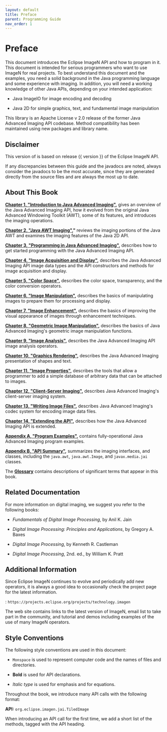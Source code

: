 ```yaml
---
layout: default
title: Preface
parent: Programming Guide
nav_order: 1
---
```


# Preface

This document introduces the Eclipse ImageN API and how to
program in it. This document is intended for serious programmers who
want to use ImageN for real projects. To best
understand this document and the examples, you need a solid background
in the Java programming language and some experience with imaging. In
addition, you will need a working knowledge of other Java APIs,
depending on your intended application:

- Java ImageIO for image encoding and decoding

- Java 2D for simple graphics, text, and fundamental image manipulation

This library is an Apache License v 2.0 release of the former Java Advanced Imaging API
codebase. Method compatibility has been maintained using new packages and library name.

Disclaimer
----------

This version of is based on release {{ version }} of the Eclipse ImageN API.

If any discrepancies between this guide and the javadocs are noted, always
consider the javadocs to be the most accurate, since they are
generated directly from the source files and are always the most up to
date.

About This Book
---------------

**[Chapter 1, \"Introduction to Java Advanced
Imaging\"](../introduction/index.html),** gives an overview of the
Java Advanced Imaging API, how it evolved from the original Java
Advanced Windowing Toolkit (AWT), some of its features, and introduces
the imaging operations.

**[Chapter 2, \"Java AWT Imaging\"](j2d-concepts/index.html),"**
reviews the imaging portions of the Java AWT and examines the imaging
features of the Java 2D API.

**[Chapter 3, \"Programming in Java Advanced
Imaging\"](programming-environ/index.html),** describes how to get
started programming with the Java Advanced Imaging API.

**[Chapter 4, \"Image Acquisition and
Display\"](acquisition/index.html),** describes the Java Advanced
Imaging API image data types and the API constructors and methods for
image acquisition and display.

**[Chapter 5, \"Color Space\"](color/index.html),** describes the
 color space, transparency, and the color conversion operators.

**[Chapter 6, \"Image
Manipulation\"](image-manipulation/index.html),** describes the
basics of manipulating images to prepare them for processing and
display.

**[Chapter 7, \"Image Enhancement\"](image-enhance/index.html),**
describes the basics of improving the visual appearance of images
through enhancement techniques.

**[Chapter 8, \"Geometric Image
Manipulation\"](geom-image-manip/index.html),** describes the
basics of Java Advanced Imaging\'s geometric image manipulation
functions.

**[Chapter 9, \"Image Analysis\"](analysis/index.html),**
describes the Java Advanced Imaging API image analysis operators.

**[Chapter 10, \"Graphics Rendering\"](graphics/index.html),**
describes the Java Advanced Imaging presentation of shapes and text.

**[Chapter 11, \"Image Properties\"](properties/index.html),**
describes the tools that allow a programmer to add a simple database
of arbitrary data that can be attached to images.

**[Chapter 12, \"Client-Server
Imaging\"](client-server/index.html),** describes Java Advanced
Imaging\'s client-server imaging system.

**[Chapter 13, \"Writing Image Files\"](encode/index.html),**
describes Java Advanced Imaging\'s codec system for encoding image
data files.

**[Chapter 14, \"Extending the API\"](extension/index.html),**
describes how the Java Advanced Imaging API is extended.

**[Appendix A, \"Program Examples\"](Examples/index.html),**
contains fully-operational Java Advanced Imaging program examples.

**[Appendix B, \"API
Summary\"](api-summary/index.html),** summarizes the imaging
interfaces, and classes, including the `java.awt`, `java.awt.Image`,
and `javax.media.jai` classes.

The **[Glossary](glossary/index.html)** contains descriptions of
significant terms that appear in this book.


Related Documentation
---------------------

For more information on digital imaging, we suggest you refer to the
following books:

-   *Fundamentals of Digital Image Processing*, by Anil K. Jain

-   *Digital Image Processing: Principles and Applications*, by
    Gregory A. Baxes

-   *Digital Image Processing*, by Kenneth R. Castleman

-   *Digital Image Processing*, 2nd. ed., by William K. Pratt

Additional Information
----------------------

Since Eclipse ImageN continues to evolve and periodically add
new operators, it is always a good idea to occasionally check the
project page for the latest information.

:   `https://projects.eclipse.org/projects/technology.imagen`

The web site contains links to the latest version of ImageN, email
list to take part in the community, and tutorial and demos 
including examples of the use of many ImageN operators.

Style Conventions
-----------------

The following style conventions are used in this document:

-   `Monspace` is used to represent computer code and the names of
    files and directories.

-   **Bold** is used for API declarations.

-   *Italic type* is used for emphasis and for equations.

Throughout the book, we introduce many API calls with the following format:

**API:** `org.eclipse.imagen.jai.TiledImage`

When introducing an API call for the first time, we add a short
list of the methods, tagged with the API heading.
